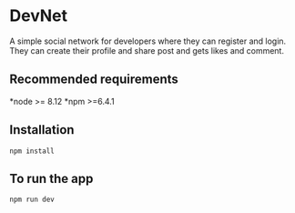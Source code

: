 # DevNet
A simple social network for developers where they can register and login. They can create their profile and share post and gets likes and comment.

## Recommended requirements
*node >= 8.12
*npm  >=6.4.1

## Installation
```
npm install
```

## To run the app
```
npm run dev
```